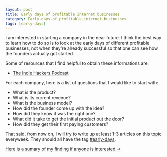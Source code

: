 ```yaml
---
layout: post
title: Early days of profitable internet businesses
category: Early-days-of-profitable-internet-businesses
tags: [early-days]
---
```


I am interested in starting a company in the near future. I think the best way
to learn how to do so is to look at the early days of different profitable businesses,
not when they're already successful so that one can see how the founders
actually got started.

Some of resources that I find helpful to obtain these informations are:
- [The Indie Hackers Podcast](https://www.indiehackers.com/podcast)

For each company, here is a list of questions that I would like to start with:
- What is the product?
- What is its current revenue?
- What is the business model?
- How did the founder come up with the idea?
- How did they know it was the right one?
- What did it take to get the initial product out the door?
- How did they get their first paying customers?

That said, from now on, I will try to write up at least 1-3 articles on this
topic everyweek. They should all have the tag [#early-days](/tag/early-days).

[Here is a sumary of my finding if anyone is interested →](/2019/06/06/earlyday-summary)
